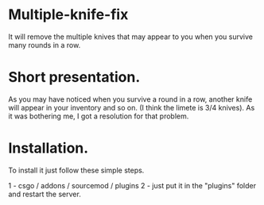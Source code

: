 # Multiple-knife-fix
It will remove the multiple knives that may appear to you when you survive many rounds in a row.

# Short presentation.

As you may have noticed when you survive a round in a row, another knife will appear in your inventory and so on. (I think the limete is 3/4 knives). As it was bothering me, I got a resolution for that problem.

# Installation.

To install it just follow these simple steps.

1 - csgo / addons / sourcemod / plugins 
2 - just put it in the "plugins" folder and restart the server.
